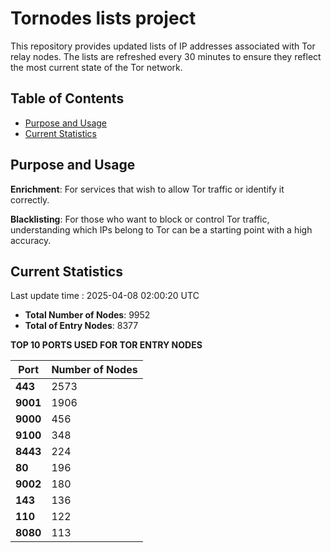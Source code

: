 # Tornodes lists project

This repository provides updated lists of IP addresses associated with Tor relay nodes. The lists are refreshed every 30 minutes to ensure they reflect the most current state of the Tor network.

## Table of Contents

- [Purpose and Usage](#purpose-and-usage)
- [Current Statistics](#current-statistics)


## Purpose and Usage

**Enrichment**: For services that wish to allow Tor traffic or identify it correctly.

**Blacklisting**: For those who want to block or control Tor traffic, understanding which IPs belong to Tor can be a starting point with a high accuracy.

## Current Statistics

Last update time : 2025-04-08 02:00:20 UTC

- **Total Number of Nodes**: 9952
- **Total of Entry Nodes**: 8377

**TOP 10 PORTS USED FOR TOR ENTRY NODES**

| **Port** | **Number of Nodes** |
|------|-----------------|
| **443**   | 2573  |
| **9001**   | 1906  |
| **9000**   | 456  |
| **9100**   | 348  |
| **8443**   | 224  |
| **80**   | 196  |
| **9002**   | 180  |
| **143**   | 136  |
| **110**   | 122  |
| **8080**   | 113  |

